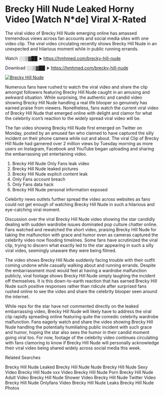 ﻿# Brecky Hill Nude Leaked Horny Video [Watch N*de] Viral X-Rated

The viral video of ﻿Brecky Hill Nude emerging online has amassed tremendous views across fan accounts and social media sites with one video clip. The viral video circulating recently shows ﻿Brecky Hill Nude in an unexpected and hilarious moment while in public running errands. 

Watch ░░▒▓██ ➤ https://hmhmed.com/brecky-hill-nude

Download ░░▒▓██ ➤ https://hmhmed.com/brecky-hill-nude

[![Brecky Hill Nude](https://i.imgur.com/dJHk4Zq.gif)](https://hmhmed.com/brecky-hill-nude)

Numerous fans have rushed to watch the viral video and share the clip amongst followers featuring ﻿Brecky Hill Nude caught in an amusing and awkward situation. While surprising, the authentic and candid video showing ﻿Brecky Hill Nude handling a real life blooper so genuinely has earned praise from viewers. Nonetheless, fans watch the current viral video of ﻿Brecky Hill Nude that emerged online with delight and clamor for what the celebrity icon’s reaction to the widely spread viral video will be.

The fan video showing ﻿Brecky Hill Nude first emerged on Twitter on Monday, posted by an amused fan who claimed to have captured the silly incident on their phone camera while out and about. The viral Clip of ﻿Brecky Hill Nude had garnered over 2 million views by Tuesday morning as more users on Instagram, Facebook and YouTube began uploading and sharing the embarrassing yet entertaining video. 

1. ﻿Brecky Hill Nude Only Fans leak video
2. ﻿Brecky Hill Nude leaked pictures
3. ﻿Brecky Hill Nude explicit content leak
4. Only Fans account breach
5. Only Fans data hack
6. ﻿Brecky Hill Nude personal information exposed

Celebrity news outlets further spread the video across websites as fans could not get enough of watching ﻿Brecky Hill Nude in such a hilarious and eye-catching viral moment. 

Discussion over the viral ﻿Brecky Hill Nude video showing the star candidly dealing with sudden wardrobe issues dominated pop culture chatter online. Fans watched and rewatched the short video, praising ﻿Brecky Hill Nude for taking the malfunction with grace and humor even as cameras captured the celebrity video now flooding timelines. Some fans have scrutinized the viral clip, trying to discern what exactly led to the star appearing in such a silly viral video, seemingly unaware they were being filmed.

The video shows ﻿Brecky Hill Nude suddenly facing trouble with their outfit coming undone while casually walking about and running errands. Despite the embarrassment most would feel at having a wardrobe malfunction publicly, viral footage shows ﻿Brecky Hill Nude simply laughing the incident off themselves. It is this down-to-earth reaction that has earned ﻿Brecky Hill Nude such positive responses rather than ridicule after surprised fans rushed online to see the video and share the celebrity blooper seen around the internet.  

While reps for the star have not commented directly on the leaked embarrassing video, ﻿Brecky Hill Nude will likely have to address the viral clip rapidly spreading online featuring quite the comedic celebrity wardrobe malfunction. Fans eagerly watch and share the video showing ﻿Brecky Hill Nude handling the potentially humiliating public incident with such grace and humor, hoping the star also sees the humor in their candid moment going viral too. For now, footage of the celebrity video continues circulating with fans clamoring to know if ﻿Brecky Hill Nude will personally acknowledge their viral video being shared widely across social media this week.

Related Searches

﻿Brecky Hill Nude Leaked
﻿Brecky Hill Nude Nude
﻿Brecky Hill Nude Sexy Video
﻿Brecky Hill Nude xxx Video
﻿Brecky Hill Nude Porn
﻿Brecky Hill Nude Adult Video
﻿Brecky Hill Nude Shower Video
﻿Brecky Hill Nude Twitter Video
﻿Brecky Hill Nude Onlyfans Video
﻿Brecky Hill Nude Leaks
﻿Brecky Hill Nude Photos